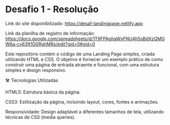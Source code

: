 # Desafio 1 - Resolução
Link do site disponibilizado: https://desaf-landingpage.netlify.app

Link da planilha de registro de informação: https://docs.google.com/spreadsheets/d/1T9FPAphaWxFNU4h5sBdXzQMGW6a-cy63ft1G0RghMRs/edit?gid=0#gid=0

Este repositório contém o código de uma Landing Page simples, criada utilizando HTML e CSS. O objetivo é fornecer um exemplo prático de como construir uma página de entrada atraente e funcional, com uma estrutura simples e design responsivo.

🛠 Tecnologias Utilizadas

HTML5: Estrutura básica da página.

CSS3: Estilização da página, incluindo layout, cores, fontes e animações.

Responsividade: Design adaptável a diferentes tamanhos de tela, utilizando técnicas de CSS (media queries).
